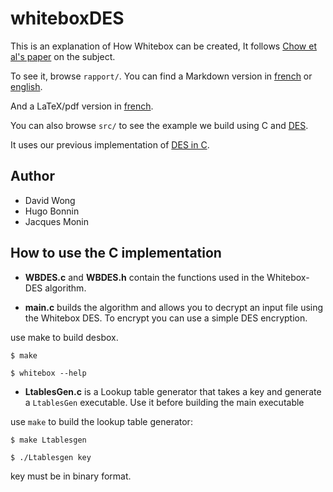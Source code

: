 whiteboxDES
===========

This is an explanation of How Whitebox can be created,
It follows [Chow et al's paper][1] on the subject.

To see it, browse `rapport/`. You can find a Markdown version in [french][2] or [english][3].

And a LaTeX/pdf version in [french][6].

You can also browse `src/` to see the example we build using C and [DES][4].

It uses our previous implementation of [DES in C][5].

[1]: http://www.scs.carleton.ca/%7Epaulv/papers/whitedes1.ps
[2]: https://github.com/mimoo/whiteboxDES/blob/master/rapport/rapport-fr.md
[3]: https://github.com/mimoo/whiteboxDES/blob/master/rapport/rapport-en.md
[4]: http://en.wikipedia.org/wiki/Data_Encryption_Standard
[5]: https://github.com/mimoo/DES
[6]: https://github.com/mimoo/whiteboxDES/blob/master/rapport/rapport.tex


Author
------

* David Wong
* Hugo Bonnin
* Jacques Monin

How to use the C implementation
----

* **WBDES.c** and **WBDES.h** contain the functions used in the Whitebox-DES algorithm.

* **main.c** builds the algorithm and allows you to decrypt an input file using the Whitebox DES. To encrypt you can use a simple DES encryption.

use make to build desbox.

    $ make
    
    $ whitebox --help

* **LtablesGen.c** is a Lookup table generator that takes a key and generate a `LtablesGen` executable. Use it before building the main executable

use `make` to build the lookup table generator:

    $ make Ltablesgen

    $ ./Ltablesgen key

key must be in binary format.
